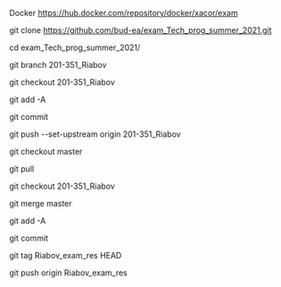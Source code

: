 Docker https://hub.docker.com/repository/docker/xacor/exam

git clone https://github.com/bud-ea/exam_Tech_prog_summer_2021.git

cd exam_Tech_prog_summer_2021/

git branch 201-351_Riabov

git checkout 201-351_Riabov

git add -A

git commit

git push --set-upstream origin 201-351_Riabov

git checkout master

git pull

git checkout 201-351_Riabov

git merge master

git add -A

git commit

git tag Riabov_exam_res HEAD

git push origin Riabov_exam_res
